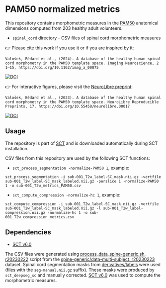 # PAM50 normalized metrics

This repository contains morphometric measures in the [PAM50](https://pubmed.ncbi.nlm.nih.gov/29061527/) anatomical dimensions computed from 203 healthy adult volunteers.

 - `spinal_cord` directory - CSV files of spinal cord morphometric measures

👉 Please cite this work if you use it or if you are inspired by it:

```
Valošek, Bédard et al., (2024). A database of the healthy human spinal cord morphometry in the PAM50 template space. Imaging Neuroscience, 2 1–15, https://doi.org/10.1162/imag_a_00075
```

[![DOI](https://img.shields.io/badge/ImagingNeuroscience-10.1162/imag_a_00075-status.svg)](https://doi.org/10.1162/imag_a_00075)

👉 For interactive figures, please visit the [NeuroLibre preprint](https://preprint.neurolibre.org/10.55458/neurolibre.00017/):

```
Valošek, Bédard et al., (2023). A database of the healthy human spinal cord morphometry in the PAM50 template space. NeuroLibre Reproducible Preprints, 17, https://doi.org/10.55458/neurolibre.00017
```

[![DOI](https://neurolibre.org/papers/10.55458/neurolibre.00017/status.svg)](https://doi.org/10.55458/neurolibre.00017)

## Usage

The repository is part of [SCT](https://github.com/spinalcordtoolbox/spinalcordtoolbox/) and is downloaded automatically during SCT installation.

CSV files from this repository are used by the following SCT functions:

- `sct_process_segmentation -normalize-PAM50 1`, example:

```console
sct_process_segmentation -i sub-001_T2w_label-SC_mask.nii.gz -vertfile sub-001_T2w_label-SC_mask_labeled.nii.gz -perslice 1 -normalize-PAM50 1 -o sub-001_T2w_metrics_PAM50.csv
```

- `sct_compute_compression -normalize-hc 1`, example: 

```console
sct_compute_compression -i sub-001_T2w_label-SC_mask.nii.gz -vertfile sub-001_T2w_label-SC_mask_labeled.nii.gz -l sub-001_T2w_label-compression.nii.gz -normalize-hc 1 -o sub-001_T2w_compression_metrics.csv
```

## Dependencies

- [SCT v6.0](https://github.com/spinalcordtoolbox/spinalcordtoolbox/tree/6.0)

The CSV files were generated using [process_data_spine-generic.sh, r20230222](https://github.com/sct-pipeline/dcm-metric-normalization/blob/r20230222/scripts/process_data_spine-generic.sh) script from the [spine-generic/data-multi-subject, r20230223](https://github.com/spine-generic/data-multi-subject/tree/r20230223) dataset.
Spinal cord segmentation masks from [derivatives/labels](https://github.com/spine-generic/data-multi-subject/tree/r20230223/derivatives/labels) were used (files with the `seg-manual.nii.gz` suffix). These masks were produced by `sct_deepseg_sc` and manually corrected.
[SCT v6.0](https://github.com/spinalcordtoolbox/spinalcordtoolbox/tree/6.0) was used to compute the morphometric measures.

